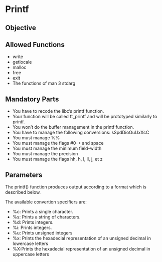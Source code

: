 # Printf

## Objective

## Allowed Functions
+ write
+ getlocale
+ malloc
+ free
+ exit
+ The functions of man 3 stdarg

## Mandatory Parts
+ You have to recode the libc’s printf function.
+ Your function will be called ft_printf and will be prototyped similarly to printf.
+ You won’t do the buffer management in the printf function.
+ You have to manage the following conversions: sSpdDioOuUxXcC
+ You must manage %%
+ You must manage the flags #0-+ and space
+ You must manage the minimum field-width
+ You must manage the precision
+ You must manage the flags hh, h, l, ll, j, et z

## Parameters
The printf() function produces output according to a format which is described
below.

The available convertion specifiers are:
+ %c: Prints a single character.
+ %s: Prints a string of characters.
+ %d: Prints integers.
+ %i: Prints integers.
+ %u: Prints unsigned integers
+ %x: Prints the hexadecial representation of an unsigned decimal in lowercase letters
+ %X:Prints the hexadecial representation of an unsigned decimal in uppercase letters
